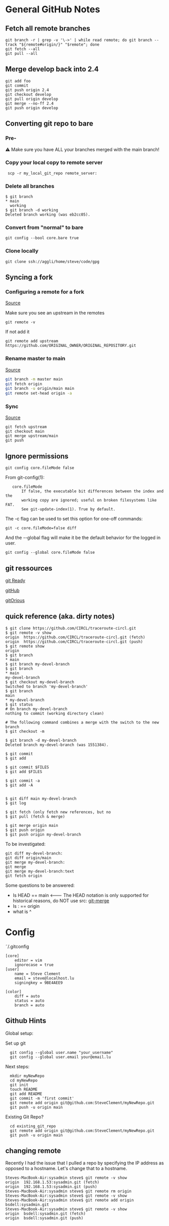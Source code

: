 # General GitHub Notes

## Fetch all remote branches

```
git branch -r | grep -v '\->' | while read remote; do git branch --track "${remote#origin/}" "$remote"; done
git fetch --all
git pull --all
```


## Merge develop back into 2.4

```
git add foo
git commit
git push origin 2.4
git checkout develop
git pull origin develop
git merge --no-ff 2.4
git push origin develop
```

## Converting git repo to bare

### Pre-

:warning: Make sure you have ALL your branches merged with the main branch!

### Copy your local copy to remote server

```
 scp -r my_local_git_repo remote_server:
```

### Delete all branches

```
$ git branch
* main
  working
$ git branch -d working
Deleted branch working (was eb2cc05).
```

### Convert from "normal" to bare

```
git config --bool core.bare true
```

### Clone locally

```
git clone ssh://aggli/home/steve/code/gpg
```

## Syncing a fork

### Configuring a remote for a fork

[Source](https://help.github.com/articles/configuring-a-remote-for-a-fork/)

Make sure you see an upstream in the remotes

```
git remote -v
```

If not add it

```
git remote add upstream https://github.com/ORIGINAL_OWNER/ORIGINAL_REPOSITORY.git
```

### Rename master to main

[Source](https://github.com/github/renaming)

```bash
git branch -m master main
git fetch origin
git branch -u origin/main main
git remote set-head origin -a
```

### Sync

[Source](https://help.github.com/articles/syncing-a-fork/)

```
git fetch upstream
git checkout main
git merge upstream/main
git push
```

## Ignore permissions

```
git config core.fileMode false
```

From git-config(1):

```
   core.fileMode
       If false, the executable bit differences between the index and the
       working copy are ignored; useful on broken filesystems like FAT.
       See git-update-index(1). True by default.
```

The -c flag can be used to set this option for one-off commands:

```
git -c core.fileMode=false diff
```

And the --global flag will make it be the default behavior for the logged in user.

```
git config --global core.fileMode false
```

## git ressources

[git Ready](http://gitready.com)

[gitHub](http://github.com)

[gitOrious](https://gitorious.org/)

## quick reference (aka. dirty notes)

```
$ git clone https://github.com/CIRCL/traceroute-circl.git
$ git remote -v show
origin  https://github.com/CIRCL/traceroute-circl.git (fetch)
origin  https://github.com/CIRCL/traceroute-circl.git (push)
$ git remote show
origin
$ git branch
* main
$ git branch my-devel-branch
$ git branch
* main
my-devel-branch
$ git checkout my-devel-branch
Switched to branch 'my-devel-branch'
$ git branch
main
* my-devel-branch
$ git status
# On branch my-devel-branch
nothing to commit (working directory clean)

# The following command combines a merge with the switch to the new branch
$ git checkout -m

$ git branch -d my-devel-branch
Deleted branch my-devel-branch (was 1551384).

$ git commit
$ git add

$ git commit $FILES
$ git add $FILES

$ git commit -a
$ git add -A


$ git diff main my-devel-branch
$ git log

$ git fetch (only fetch new references, but no
$ git pull (fetch & merge)

$ git merge origin main
$ git push origin
$ git push origin my-devel-branch
```

To be investigated:

```
git diff my-devel-branch:
git diff origin/main
git merge my-devel-branch:
git merge
git merge my-devel-branch:text
git fetch origin
```

Some questions to be answered:

* Is HEAD == main <--- The HEAD notation is only supported for historical reasons, do NOT use src: [git-merge](https://git-scm.com/docs/git-merge)
* Is : == origin
* what is ^

# Config

˜/.gitconfig
```
[core]
    editor = vim
    ignorecase = true
[user]
    name = Steve Clement
    email = steve@localhost.lu
    signingkey = 9BE4AEE9

[color]
    diff = auto
    status = auto
    branch = auto
```


## Github Hints

Global setup:

Set up git
```
  git config --global user.name "your_username"
  git config --global user.email your@email.lu
```

Next steps:

```
  mkdir myNewRepo
  cd myNewRepo
  git init
  touch README
  git add README
  git commit -m 'first commit'
  git remote add origin git@github.com:SteveClement/myNewRepo.git
  git push -u origin main
```

Existing Git Repo?

```
  cd existing_git_repo
  git remote add origin git@github.com:SteveClement/myNewRepo.git
  git push -u origin main
```

## changing remote

Recently I had the issue that I pulled a repo by specifying the IP address as opposed to a hostname.
Let's change that to a hostname.

```
Steves-MacBook-Air:sysadmin steve$ git remote -v show
origin  192.168.1.53:sysadmin.git (fetch)
origin  192.168.1.53:sysadmin.git (push)
Steves-MacBook-Air:sysadmin steve$ git remote rm origin
Steves-MacBook-Air:sysadmin steve$ git remote -v show
Steves-MacBook-Air:sysadmin steve$ git remote add origin bsdell:sysadmin.git
Steves-MacBook-Air:sysadmin steve$ git remote -v show
origin  bsdell:sysadmin.git (fetch)
origin  bsdell:sysadmin.git (push)
```
